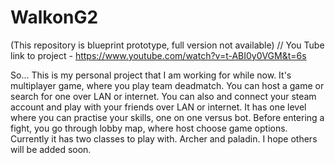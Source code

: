 # WalkonG2
(This repository is blueprint prototype, full version not available) // You Tube link to project - https://www.youtube.com/watch?v=t-ABI0y0VGM&t=6s

So... This is my personal project that I am working for while now. It's multiplayer game, where you play team deadmatch. You can host a game or search for one over LAN or internet. You can also and connect your steam account and play with your friends over LAN or internet. It has one level where you can practise your skills, one on one versus bot. Before entering a fight, you go through lobby map, where host choose game options. Currently it has two classes to play with. Archer and paladin. I hope others will be added soon.
